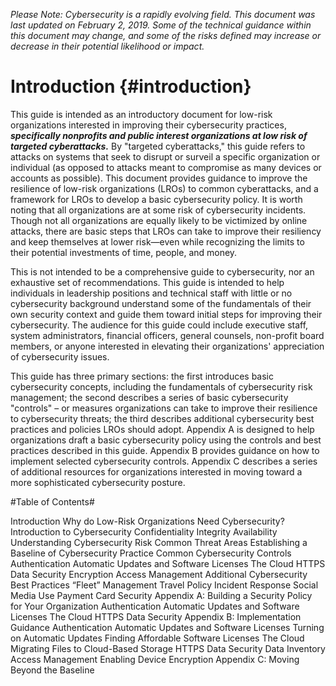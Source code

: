 _Please Note: Cybersecurity is a rapidly evolving field. This document was last updated on February 2, 2019. Some of the technical guidance within this document may change, and some of the risks defined may increase or decrease in their potential likelihood or impact._

# Introduction {#introduction}

This guide is intended as an introductory document for low-risk organizations interested in improving their cybersecurity practices, **_specifically nonprofits and public interest organizations at low risk of targeted cyberattacks._** By "targeted cyberattacks," this guide refers to attacks on systems that seek to disrupt or surveil a specific organization or individual (as opposed to attacks meant to compromise as many devices or accounts as possible). This document provides guidance to improve the resilience of low-risk organizations (LROs) to common cyberattacks, and a framework for LROs to develop a basic cybersecurity policy. It is worth noting that all organizations are at some risk of cybersecurity incidents. Though not all organizations are equally likely to be victimized by online attacks, there are basic steps that LROs can take to improve their resiliency and keep themselves at lower risk—even while recognizing the limits to their potential investments of time, people, and money.

This is not intended to be a comprehensive guide to cybersecurity, nor an exhaustive set of recommendations. This guide is intended to help individuals in leadership positions and technical staff with little or no cybersecurity background understand some of the fundamentals of their own security context and guide them toward initial steps for improving their cybersecurity. The audience for this guide could include executive staff, system administrators, financial officers, general counsels, non-profit board members, or anyone interested in elevating their organizations' appreciation of cybersecurity issues.

This guide has three primary sections: the first introduces basic cybersecurity concepts, including the fundamentals of cybersecurity risk management; the second describes a series of basic cybersecurity "controls" – or measures organizations can take to improve their resilience to cybersecurity threats; the third describes additional cybersecurity best practices and policies LROs should adopt. Appendix A is designed to help organizations draft a basic cybersecurity policy using the controls and best practices described in this guide. Appendix B provides guidance on how to implement selected cybersecurity controls. Appendix C describes a series of additional resources for organizations interested in moving toward a more sophisticated cybersecurity posture.

#Table of Contents#

Introduction
Why do Low-Risk Organizations Need Cybersecurity?
Introduction to Cybersecurity
Confidentiality
Integrity
Availability
Understanding Cybersecurity Risk
Common Threat Areas
Establishing a Baseline of Cybersecurity Practice
Common Cybersecurity Controls
Authentication
Automatic Updates and Software Licenses
The Cloud
HTTPS
Data Security
Encryption
Access Management
Additional Cybersecurity Best Practices
“Fleet” Management
Travel Policy
Incident Response
Social Media Use
Payment Card Security
Appendix A: Building a Security Policy for Your Organization
Authentication
Automatic Updates and Software Licenses
The Cloud
HTTPS
Data Security
Appendix B: Implementation Guidance
Authentication
Automatic Updates and Software Licenses
Turning on Automatic Updates
Finding Affordable Software Licenses
The Cloud
Migrating Files to Cloud-Based Storage
HTTPS
Data Security
Data Inventory
Access Management
Enabling Device Encryption
Appendix C: Moving Beyond the Baseline
